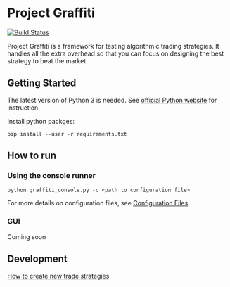 # Project Graffiti

[![Build Status](https://travis-ci.com/skdeng/graffiti.svg?branch=master)](https://travis-ci.com/skdeng/graffiti)

Project Graffiti is a framework for testing algorithmic trading strategies. It handles all the extra overhead so that you can focus on designing the best strategy to beat the market.

## Getting Started

The latest version of Python 3 is needed. See [official Python website](https://www.python.org/downloads/release/python-371/) for instruction.

Install python packges:

`pip install --user -r requirements.txt`

## How to run

### Using the console runner

`python graffiti_console.py -c <path to configuration file>`

For more details on configuration files, see [Configuration Files](./docs/config_files.md)

### GUI

Coming soon

## Development

[How to create new trade strategies](./docs/strategy/static_strategy.md)
